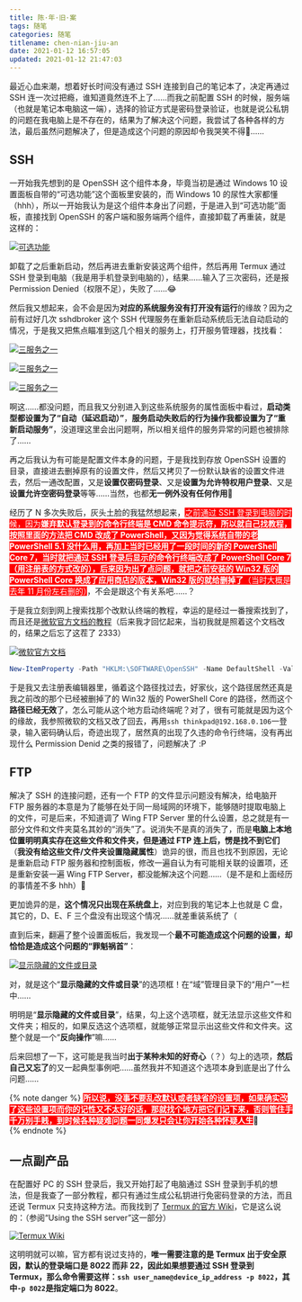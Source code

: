 ```yaml
---
title: 陈·年·旧·案
tags: 随笔
categories: 随笔
titlename: chen-nian-jiu-an
date: 2021-01-12 16:57:05
updated: 2021-01-12 21:47:03
---
```


最近心血来潮，想着好长时间没有通过 SSH 连接到自己的笔记本了，决定再通过 SSH 连一次过把瘾，谁知道竟然连不上了……而我之前配置 SSH 的时候，服务端（也就是笔记本电脑这一端），选择的验证方式是密码登录验证，也就是说公私钥的问题在我电脑上是不存在的，结果为了解决这个问题，我尝试了各种各样的方法，最后虽然问题解决了，但是造成这个问题的原因却令我哭笑不得🤣……<!-- more -->  

## SSH  

一开始我先想到的是 OpenSSH 这个组件本身，毕竟当初是通过 Windows 10 设置面板自带的“可选功能”这个面板里安装的，而 Windows 10 的尿性大家都懂（hhh），所以一开始我认为是这个组件本身出了问题，于是进入到“可选功能”面板，直接找到 OpenSSH 的客户端和服务端两个组件，直接卸载了再重装，就是这样的：  

[![可选功能](https://s3.ax1x.com/2021/01/12/sYg0OI.png "可选功能")](https://imgchr.com/i/sYg0OI)  

卸载了之后重新启动，然后再进去重新安装这两个组件，然后再用 Termux 通过 SSH 登录到电脑（我是用手机登录到电脑的），结果……输入了三次密码，还是报 Permission Denied（权限不足），失败了……😂  

然后我又想起来，会不会是因为**对应的系统服务没有打开没有运行**的缘故？因为之前有过好几次 sshdbroker 这个 SSH 代理服务在重新启动系统后无法自动启动的情况，于是我又把焦点瞄准到这几个相关的服务上，打开服务管理器，找找看：  

[![三服务之一](https://s3.ax1x.com/2021/01/12/sYgWlj.png "三服务之一")](https://imgchr.com/i/sYgWlj)  

[![三服务之一](https://s3.ax1x.com/2021/01/12/sYgRpQ.png "三服务之一")](https://imgchr.com/i/sYgRpQ)  

[![三服务之一](https://s3.ax1x.com/2021/01/12/sYggfg.png "三服务之一")](https://imgchr.com/i/sYggfg)  

啊这……都没问题，而且我又分别进入到这些系统服务的属性面板中看过，**启动类型都设置为了“自动（延迟启动）”**，**服务启动失败后的行为操作我都设置为了“重新启动服务”**，没道理这里会出问题啊，所以相关组件的服务异常的问题也被排除了……  

再之后我认为有可能是配置文件本身的问题，于是我找到存放 OpenSSH 设置的目录，直接进去删掉原有的设置文件，然后又拷贝了一份默认缺省的设置文件进去，然后一通改配置，又是**设置仅密码登录**、又是**设置为允许特权用户登录**、又是**设置允许空密码登录**等等……当然，也都**无一例外没有任何作用**🤣  

经历了 N 多次失败后，灰头土脸的我猛然想起来，<span style="background:red;color:white">之前通过 SSH 登录到电脑的时候，因为**嫌弃默认登录到的命令行终端是 CMD 命令提示符，所以就自己找教程，按照里面的方法把 CMD 改成了 PowerShell，又因为觉得系统自带的老 PowerShell 5.1 没什么用，再加上当时已经用了一段时间的新的 PowerShell Core 7，当时就把通过 SSH 登录后显示的命令行终端改成了 PowerShell Core 7（用注册表的方式改的），后来因为出了点问题，就把之前安装的 Win32 版的 PowerShell Core 换成了应用商店的版本，Win32 版的就给删掉了**（当时大概是去年 11 月份左右删的）</span>，不会是跟这个有关系吧……？  

于是我立刻到网上搜索找那个改默认终端的教程，幸运的是经过一番搜索找到了，而且还是[微软官方文档的教程](https://docs.microsoft.com/zh-cn/windows-server/administration/openssh/openssh_server_configuration)（后来我才回忆起来，当初我就是照着这个文档改的，结果之后忘了这茬了 2333）  

[![微软官方文档](https://s3.ax1x.com/2021/01/12/sY2KN8.jpg "微软官方文档")](https://imgchr.com/i/sY2KN8)

```powershell
New-ItemProperty -Path "HKLM:\SOFTWARE\OpenSSH" -Name DefaultShell -Value "C:\Windows\System32\WindowsPowerShell\v1.0\powershell.exe" -PropertyType String -Force
```

于是我又去注册表编辑器里，循着这个路径找过去，好家伙，这个路径居然还真是我之前改的那个已经被删掉了的 Win32 版的 PowerShell Core 的路径，然而这个**路径已经无效**了，怎么可能从这个地方启动终端呢？对了，很有可能就是因为这个的缘故，我参照微软的文档又改了回去，再用`ssh thinkpad@192.168.0.106`一登录，输入密码确认后，奇迹出现了，居然真的出现了久违的命令行终端，没有再出现什么 Permission Denid 之类的报错了，问题解决了 :P  

## FTP  

解决了 SSH 的连接问题，还有一个 FTP 的文件显示问题没有解决，给电脑开 FTP 服务器的本意是为了能够在处于同一局域网的环境下，能够随时提取电脑上的文件，可是后来，不知道调了 Wing FTP Server 里的什么设置，总之就是有一部分文件和文件夹莫名其妙的“消失”了。说消失不是真的消失了，而是**电脑上本地位置明明真实存在这些文件和文件夹，但是通过 FTP 连上后，愣是找不到它们**（**我没有给这些文件/文件夹设置隐藏属性**）诡异的很，而且也找不到原因，无论是重新启动 FTP 服务器和控制面板，修改一遍自认为有可能相关联的设置项，还是重新安装一遍 Wing FTP Server，都没能解决这个问题……（是不是和上面经历的事情差不多 hhh）🤣  

更加诡异的是，**这个情况只出现在系统盘上**，对应到我的笔记本上也就是 C 盘，其它的，D、E、F 三个盘没有出现这个情况……就差重装系统了（  

直到后来，翻遍了整个设置面板后，我发现一个**最不可能造成这个问题的设置，却恰恰是造成这个问题的“罪魁祸首”**：  

[![显示隐藏的文件或目录](https://s3.ax1x.com/2021/01/12/sY2rv9.png "显示隐藏的文件或目录")](https://imgchr.com/i/sY2rv9)

对，就是这个“**显示隐藏的文件或目录**”的选项框！在“域”管理目录下的“用户”一栏中……    

明明是“**显示隐藏的文件或目录**”，结果，勾上这个选项框，就无法显示这些文件和文件夹；相反的，如果反选这个选项框，就能够正常显示出这些文件和文件夹。这整个就是一个“**反向操作**”嘛……  

后来回想了一下，这可能是我当时**出于某种未知的好奇心**（？）勾上的选项，**然后自己又忘了**的又一起典型事例吧……虽然我并不知道这个选项本身到底是出了什么问题……  

{% note danger %}
<span style="background:red;color:white">**所以说，没事不要乱改默认或者缺省的设置项，如果确实改了这些设置项而你的记性又不太好的话，那就找个地方把它们记下来，否则管住手千万别手贱，到时候各种疑难问题一同爆发只会让你开始各种怀疑人生**</span>🤣  
{% endnote %}  

## 一点副产品  

在配置好 PC 的 SSH 登录后，我又开始打起了电脑通过 SSH 登录到手机的想法，但是我查了一部分教程，都只有通过生成公私钥进行免密码登录的方法，而且还说 Termux 只支持这种方法。而我找到了 [Termux 的官方 Wiki](https://wiki.termux.com/wiki/Remote_Access)，它是这么说的：（参阅“Using the SSH server”这一部分）  

[![Termux Wiki](https://s3.ax1x.com/2021/01/12/sY2cHx.jpg "Termux Wiki")](https://imgchr.com/i/sY2cHx)

这明明就可以嘛，官方都有说过支持的，**唯一需要注意的是 Termux 出于安全原因，默认的登录端口是 8022 而非 22，因此如果想要通过 SSH 登录到 Termux，那么命令需要这样：`ssh user_name@device_ip_address -p 8022`，其中`-p 8022`是指定端口为 8022**。